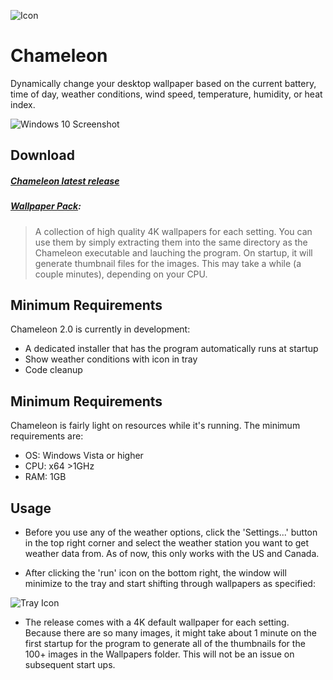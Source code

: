 ![Icon](https://github.com/ianmartinez/Chameleon/raw/master/Icons/128.png)
# Chameleon
Dynamically change your desktop wallpaper based on the current battery, time of day, weather conditions, wind speed, temperature, humidity, or heat index. 

![Windows 10 Screenshot](https://github.com/ianmartinez/Chameleon/raw/master/Screenshots/Windows%2010.jpg)       
   
## Download
##### [Chameleon latest release](https://github.com/ianmartinez/Chameleon/raw/master/Release/Chameleon.exe)
##### [Wallpaper Pack](https://minhaskamal.github.io/DownGit/#/home?url=https://github.com/ianmartinez/Chameleon/tree/master/Chameleon/Wallpapers):
> A collection of high quality 4K wallpapers for each setting.  You can use them by simply extracting them into the same directory as the Chameleon executable and lauching the program. On startup, it will generate thumbnail files for the images. This may take a while (a couple minutes), depending on your CPU. 

## Minimum Requirements   
Chameleon 2.0 is currently in development:
- A dedicated installer that has the program automatically runs at startup
- Show weather conditions with icon in tray
- Code cleanup

## Minimum Requirements
Chameleon is fairly light on resources while it's running. The minimum requirements are:
- OS: Windows Vista or higher             
- CPU: x64 >1GHz          
- RAM: 1GB       
             
## Usage
- Before you use any of the weather options, click the 'Settings...' button in the top right corner and select the weather station you want to get weather data from. As of now, this only works with the US and Canada. 

- After clicking the 'run' icon on the bottom right, the window will minimize to the tray and start shifting through wallpapers as specified:

![Tray Icon](https://github.com/ianmartinez/Chameleon/raw/master/Screenshots/Tray.jpg)

- The release comes with a 4K default wallpaper for each setting. Because there are so many images, it might take about 1 minute on the first startup for the program to generate all of the thumbnails for the 100+ images in the Wallpapers folder. This will not be an issue on subsequent start ups.


